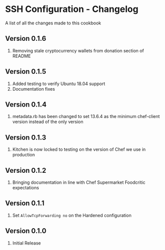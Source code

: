 SSH Configuration - Changelog
==============
A list of all the changes made to this cookbook

Version 0.1.6
------------
1. Removing stale cryptocurrency wallets from donation section of README

Version 0.1.5
------------

1. Added testing to verify Ubuntu 18.04 support
2. Documentation fixes

Version 0.1.4
------------

1. metadata.rb has been changed to set 13.6.4 as the minimum chef-client version instead of the only version

Version 0.1.3
------------

1. Kitchen is now locked to testing on the version of Chef we use in production

Version 0.1.2
------------

1. Bringing documentation in line with Chef Supermarket Foodcritic expectations

Version 0.1.1
------------

1. Set `AllowTcpForwarding no` on the Hardened configuration

Version 0.1.0
------------

1. Initial Release
